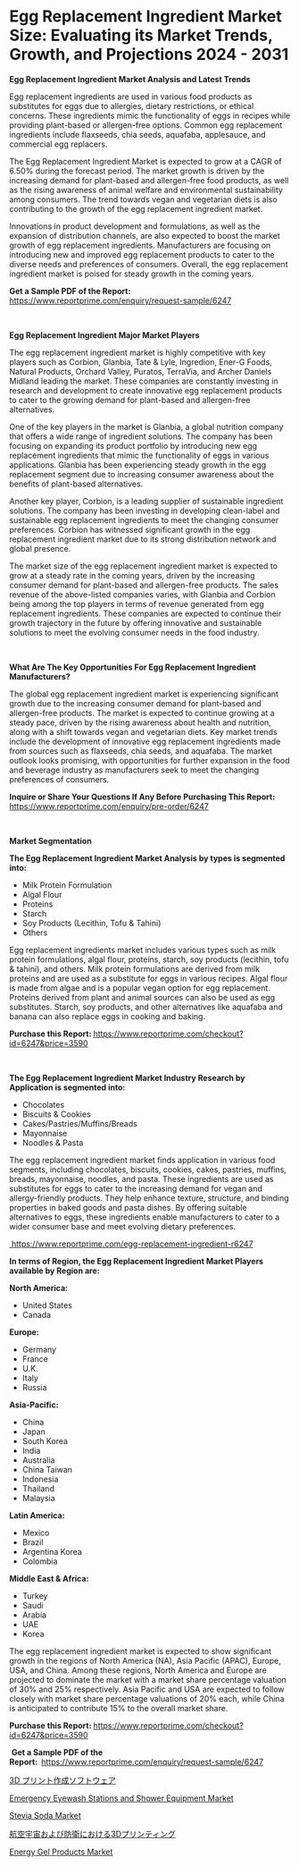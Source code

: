 <p><h1>Egg Replacement Ingredient Market Size: Evaluating its Market Trends, Growth, and Projections 2024 - 2031</h1></p><p><strong>Egg Replacement Ingredient Market Analysis and Latest Trends</strong></p>
<p><p>Egg replacement ingredients are used in various food products as substitutes for eggs due to allergies, dietary restrictions, or ethical concerns. These ingredients mimic the functionality of eggs in recipes while providing plant-based or allergen-free options. Common egg replacement ingredients include flaxseeds, chia seeds, aquafaba, applesauce, and commercial egg replacers.</p><p>The Egg Replacement Ingredient Market is expected to grow at a CAGR of 6.50% during the forecast period. The market growth is driven by the increasing demand for plant-based and allergen-free food products, as well as the rising awareness of animal welfare and environmental sustainability among consumers. The trend towards vegan and vegetarian diets is also contributing to the growth of the egg replacement ingredient market.</p><p>Innovations in product development and formulations, as well as the expansion of distribution channels, are also expected to boost the market growth of egg replacement ingredients. Manufacturers are focusing on introducing new and improved egg replacement products to cater to the diverse needs and preferences of consumers. Overall, the egg replacement ingredient market is poised for steady growth in the coming years.</p></p>
<p><strong>Get a Sample PDF of the Report:&nbsp;</strong> <a href="https://www.reportprime.com/enquiry/request-sample/6247">https://www.reportprime.com/enquiry/request-sample/6247</a></p>
<p>&nbsp;</p>
<p><strong>Egg Replacement Ingredient Major Market Players</strong></p>
<p><p>The egg replacement ingredient market is highly competitive with key players such as Corbion, Glanbia, Tate & Lyle, Ingredion, Ener-G Foods, Natural Products, Orchard Valley, Puratos, TerraVia, and Archer Daniels Midland leading the market. These companies are constantly investing in research and development to create innovative egg replacement products to cater to the growing demand for plant-based and allergen-free alternatives.</p><p>One of the key players in the market is Glanbia, a global nutrition company that offers a wide range of ingredient solutions. The company has been focusing on expanding its product portfolio by introducing new egg replacement ingredients that mimic the functionality of eggs in various applications. Glanbia has been experiencing steady growth in the egg replacement segment due to increasing consumer awareness about the benefits of plant-based alternatives.</p><p>Another key player, Corbion, is a leading supplier of sustainable ingredient solutions. The company has been investing in developing clean-label and sustainable egg replacement ingredients to meet the changing consumer preferences. Corbion has witnessed significant growth in the egg replacement ingredient market due to its strong distribution network and global presence.</p><p>The market size of the egg replacement ingredient market is expected to grow at a steady rate in the coming years, driven by the increasing consumer demand for plant-based and allergen-free products. The sales revenue of the above-listed companies varies, with Glanbia and Corbion being among the top players in terms of revenue generated from egg replacement ingredients. These companies are expected to continue their growth trajectory in the future by offering innovative and sustainable solutions to meet the evolving consumer needs in the food industry.</p></p>
<p>&nbsp;</p>
<p><strong>What Are The Key Opportunities For Egg Replacement Ingredient Manufacturers?</strong></p>
<p><p>The global egg replacement ingredient market is experiencing significant growth due to the increasing consumer demand for plant-based and allergen-free products. The market is expected to continue growing at a steady pace, driven by the rising awareness about health and nutrition, along with a shift towards vegan and vegetarian diets. Key market trends include the development of innovative egg replacement ingredients made from sources such as flaxseeds, chia seeds, and aquafaba. The market outlook looks promising, with opportunities for further expansion in the food and beverage industry as manufacturers seek to meet the changing preferences of consumers.</p></p>
<p><strong>Inquire or Share Your Questions If Any Before Purchasing This Report:</strong> <a href="https://www.reportprime.com/enquiry/pre-order/6247">https://www.reportprime.com/enquiry/pre-order/6247</a></p>
<p>&nbsp;</p>
<p><strong>Market Segmentation</strong></p>
<p><strong>The Egg Replacement Ingredient Market Analysis by types is segmented into:</strong></p>
<p><ul><li>Milk Protein Formulation</li><li>Algal Flour</li><li>Proteins</li><li>Starch</li><li>Soy Products (Lecithin, Tofu & Tahini)</li><li>Others</li></ul></p>
<p><p>Egg replacement ingredients market includes various types such as milk protein formulations, algal flour, proteins, starch, soy products (lecithin, tofu & tahini), and others. Milk protein formulations are derived from milk proteins and are used as a substitute for eggs in various recipes. Algal flour is made from algae and is a popular vegan option for egg replacement. Proteins derived from plant and animal sources can also be used as egg substitutes. Starch, soy products, and other alternatives like aquafaba and banana can also replace eggs in cooking and baking.</p></p>
<p><strong>Purchase this Report:&nbsp;</strong><a href="https://www.reportprime.com/checkout?id=6247&price=3590">https://www.reportprime.com/checkout?id=6247&price=3590</a></p>
<p>&nbsp;</p>
<p><strong>The Egg Replacement Ingredient Market Industry Research by Application is segmented into:</strong></p>
<p><ul><li>Chocolates</li><li>Biscuits & Cookies</li><li>Cakes/Pastries/Muffins/Breads</li><li>Mayonnaise</li><li>Noodles & Pasta</li></ul></p>
<p><p>The egg replacement ingredient market finds application in various food segments, including chocolates, biscuits, cookies, cakes, pastries, muffins, breads, mayonnaise, noodles, and pasta. These ingredients are used as substitutes for eggs to cater to the increasing demand for vegan and allergy-friendly products. They help enhance texture, structure, and binding properties in baked goods and pasta dishes. By offering suitable alternatives to eggs, these ingredients enable manufacturers to cater to a wider consumer base and meet evolving dietary preferences.</p></p>
<p><a href="https://www.reportprime.com/egg-replacement-ingredient-r6247">&nbsp;https://www.reportprime.com/egg-replacement-ingredient-r6247</a></p>
<p><strong>In terms of Region, the Egg Replacement Ingredient Market Players available by Region are:</strong></p>
<p>
    <p> <strong> North America: </strong>
        <ul>
            <li>United States</li>
            <li>Canada</li>
        </ul>
        </p> 
    <p> <strong> Europe: </strong>
        <ul>
            <li>Germany</li>
            <li>France</li>
            <li>U.K.</li>
            <li>Italy</li>
            <li>Russia</li>
        </ul>
        </p> 
    <p> <strong> Asia-Pacific: </strong>
        <ul>
            <li>China</li>
            <li>Japan</li>
            <li>South Korea</li>
            <li>India</li>
            <li>Australia</li>
            <li>China Taiwan</li>
            <li>Indonesia</li>
            <li>Thailand</li>
            <li>Malaysia</li>
        </ul>
        </p> 
    <p> <strong> Latin America: </strong>
        <ul>
            <li>Mexico</li>
            <li>Brazil</li>
            <li>Argentina Korea</li>
            <li>Colombia</li>
        </ul>
        </p> 
    <p> <strong> Middle East & Africa: </strong>
        <ul>
            <li>Turkey</li>
            <li>Saudi</li>
            <li>Arabia</li>
            <li>UAE</li>
            <li>Korea</li>
        </ul>
    </p>
    </p>
<p><p>The egg replacement ingredient market is expected to show significant growth in the regions of North America (NA), Asia Pacific (APAC), Europe, USA, and China. Among these regions, North America and Europe are projected to dominate the market with a market share percentage valuation of 30% and 25% respectively. Asia Pacific and USA are expected to follow closely with market share percentage valuations of 20% each, while China is anticipated to contribute 15% to the overall market share.</p></p>
<p><strong>Purchase this Report: </strong><a href="https://www.reportprime.com/checkout?id=6247&price=3590">https://www.reportprime.com/checkout?id=6247&price=3590</a></p>
<p>&nbsp;<strong>Get a Sample PDF of the Report:&nbsp;&nbsp;</strong><a href="https://www.reportprime.com/enquiry/request-sample/6247">https://www.reportprime.com/enquiry/request-sample/6247</a></p>
<p><strong></strong></p>
<p><p><a href="https://github.com/AriMuller2009/Market-Research-Report-List-1/blob/main/813548074940.md">3D プリント作成ソフトウェア</a></p><p><a href="https://www.linkedin.com/pulse/emergency-eyewash-stations-shower-equipment-market-e5btc">Emergency Eyewash Stations and Shower Equipment Market</a></p><p><a href="https://issuu.com/reportprime-2/docs/stevia-soda-market-size-2030.pptx">Stevia Soda Market</a></p><p><a href="https://github.com/dathomson6534/Market-Research-Report-List-1/blob/main/814702074941.md">航空宇宙および防衛における3Dプリンティング</a></p><p><a href="https://github.com/Airanohannonzb68e5pb53oc1/Market-Research-Report-List-2/blob/main/energy-gel-products-market.md">Energy Gel Products Market</a></p></p>